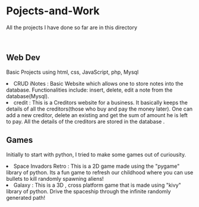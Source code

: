 # Pojects-and-Work
<p>All the projects I have done so far are in this directory</p><br>
<h2>Web Dev</h2>

<p>Basic Projects using html, css, JavaScript, php, Mysql </p>
 <li> CRUD iNotes : Basic Website which allows one to store notes into the database. Functionalities include: insert, delete, edit a note from the database(Mysql).</li>
 <li>  credit : This is a Creditors website for a business. It basically keeps the details of all the creditors(those who buy and pay the money later).
 One can add a new creditor, delete an existing and get the sum of amount he is left to pay. All the details of the creditors are stored in the database .<br>
 
 <h2>Games</h2>
 <p> Initially to start with python, I tried to make some games out of curiousity. </p>
 <li> Space Invadors Retro : This is a 2D game made using the "pygame" library of python. Its a fun game to refresh our childhood where you can use bullets to kill randomly spawning aliens! </li>
 <li> Galaxy : This is a 3D , cross platform game that is made using "kivy" library of python. Drive the spaceship through the infinite randomly generated path! </li>
 
 
 
 
